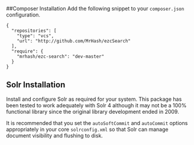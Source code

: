 ##Composer Installation
Add the following snippet to your `composer.json` configuration.

```text
{
  "repositories": [
    "type": "vcs",
    "url": "http://github.com/MrHash/ezcSearch"
  ],
  "require": {
    "mrhash/ezc-search": "dev-master"
  }
}
```

## Solr Installation
Install and configure Solr as required for your system. This package has been tested to work adequately with Solr 4 although it may not be a 100% functional library since the original library development ended in 2009.

It is recommended that you set the `autoSoftCommit` and `autoCommit` options appropriately in your core `solrconfig.xml` so that Solr can manage document visibility and flushing to disk.

